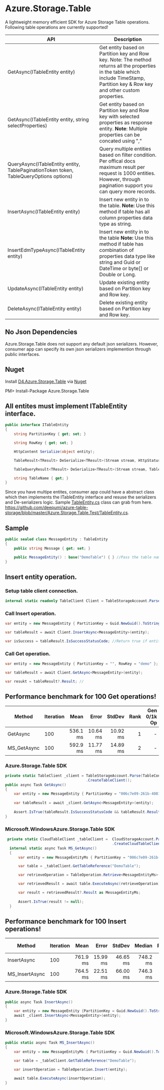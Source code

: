 # Azure.Storage.Table
A lightweight memory efficient SDK for Azure Storage Table operations. Following table operations are currently supported!

|  API | Description
|---|---|
|GetAsync<T>(ITableEntity entity)  | Get entity based on Partition key and Row key. Note: The method returns all the properties in the table which include TimeStamp, Partition key & Row key and other custom properties.|
|GetAsync<T>(ITableEntity entity, string selectProperties)  | Get entity based on Partition key and Row key with selected properties as response entity. **Note**: Multiple properties can be concated using ","|
|QueryAsync<T>(ITableEntity entity, TablePaginationToken token, TableQueryOptions options)   | Query multiple entities based on filter condition. Per offical docs maximum result per request is 1000 entities. However, through pagination support you can query more records.  |
|InsertAsync<T>(ITableEntity entity) | Insert new entity in to the table. **Note:** Use this method if table has all column properties data type as string.|
|InsertEdmTypeAsync<T>(ITableEntity entity) | Insert new entity in to the table **Note:** Use this method if table has combination of  properties data type like string and Guid or DateTime or byte[] or Double or Long.|
|UpdateAsync<T>(ITableEntity entity) | Update existing entity based on Partition key and Row key.|
|DeleteAsync<T>(ITableEntity entity) | Delete existing entity based on Partition key and Row key.|

## No Json Dependencies
Azure.Storage.Table does not support any default json serializers. However, consumer app can specify its own json serializers implemention through public interfaces. 

## Nuget
Install [D4.Azure.Storage.Table](https://www.nuget.org/packages/D4.Azure.Storage.Table/) via [Nuget](https://www.nuget.org/packages/D4.Azure.Storage.Table/)

PM> Install-Package Azure.Storage.Table

## All entites must implement ITableEntity interface. 
```csharp
public interface ITableEntity
{
    string PartitionKey { get; set; }

    string RowKey { get; set; }

    HttpContent Serialize(object entity);

    TableResult<TResult> DeSerialize<TResult>(Stream stream, HttpStatusCode statusCode) where TResult : class; // GET 

    TableQueryResult<TResult> DeSerialize<TResult>(Stream stream, TablePaginationToken paginationToken) where TResult : class; // Collection

    string TableName { get; }
}
```
Since you have multipe entites, consumer app could have a abstract class which then implements the ITableEntity interface and resuse the serializers and De-serializers logic. Sample [TableEntity.cs](https://github.com/deepumi/azure-table-storage/blob/master/Azure.Storage.Table.Test/TableEntity.cs) class can grab from here. https://github.com/deepumi/azure-table-storage/blob/master/Azure.Storage.Table.Test/TableEntity.cs.

 
## Sample

```csharp
public sealed class MessageEntity : TableEntity
{
    public string Message { get; set; }

    public MessageEntity() : base("DemoTable") { } //Pass the table name in base constructor.
}
``` 

## Insert entity operation.

### Setup table client connection.
```csharp
internal static readonly TableClient Client = TableStorageAccount.Parse("").CreateTableClient(); //Pass storage connection string.
```
### Call Insert operation.
```csharp
var entity = new MessageEntity { PartitionKey = Guid.NewGuid().ToString(), RowKey = "demo", Message = "Integration test" };

var tableResult = await Client.InsertAsync<MessageEntity>(entity);

var isSuccess = tableResult.IsSuccessStatusCode; //Return true if entity inserted successfully!
```

### Call Get operation.
```csharp
var entity = new MessageEntity { PartitionKey = "", RowKey = "demo" };

var tableResult = await Client.GetAsync<MessageEntity>(entity);

var resukt = tableResult?.Result; //
```

## Performance benchmark for 100 Get operations!


|      Method | Iteration |     Mean |    Error |   StdDev | Rank | Gen 0/1k Op | Gen 1/1k Op | Gen 2/1k Op | Allocated Memory/Op |
|------------ |---------- |---------:|---------:|---------:|-----:|------------:|------------:|------------:|--------------------:|
|    GetAsync |       100 | 536.1 ms | 10.64 ms | 10.92 ms |    1 |           - |           - |           - |             6.63 KB |
| MS_GetAsync |       100 | 592.9 ms | 11.77 ms | 14.89 ms |    2 |           - |           - |           - |             17.3 KB |

### Azure.Storage.Table SDK
```csharp
private static TableClient _client = TableStorageAccount.Parse(TableConnection.ConnectionString)
                                     .CreateTableClient();
public async Task GetAsync()
{
    var entity = new MessageEntity { PartitionKey = "006c7e09-261b-4081-a021-db8032bcc01b", RowKey = "demo" };
    
    var tableResult = await _client.GetAsync<MessageEntity>(entity);
    
    Assert.IsTrue(tableResult.IsSuccessStatusCode && tableResult.Result != null);
}
```

### Microsoft.WindowsAzure.Storage.Table SDK

```csharp
 private static CloudTableClient _tableClient =  CloudStorageAccount.Parse(TableConnection.ConnectionString)
                                                 .CreateCloudTableClient();
  internal static async Task MS_GetAsync()
  {
      var entity = new MessageEntityMs { PartitionKey = "006c7e09-261b-4081-a021-db8032bcc01b", RowKey = "demo" };

      var table = _tableClient.GetTableReference("DemoTable");

      var retrieveOperation = TableOperation.Retrieve<MessageEntityMs>(entity.PartitionKey, entity.RowKey);

      var retrievedResult = await table.ExecuteAsync(retrieveOperation);

      var result = retrievedResult?.Result as MessageEntityMs;
      
      Assert.IsTrue(result != null);
  }
```

## Performance benchmark for 100 Insert operations!

|         Method | Iteration |     Mean |    Error |   StdDev |   Median | Rank | Gen 0/1k Op | Allocated Memory/Op |
|--------------- |---------- |---------:|---------:|---------:|---------:|-----:|------------:|--------------------:|
|    InsertAsync |       100 | 761.9 ms | 15.99 ms | 46.65 ms | 748.2 ms |    1 |           - |             8.91 KB |
| MS_InsertAsync |       100 | 764.5 ms | 22.51 ms | 66.00 ms | 746.3 ms |    1 |   2000.0000 |            96.79 KB |


### Azure.Storage.Table SDK
```csharp
public async Task InsertAsync()
{
    var entity = new MessageEntity {PartitionKey = Guid.NewGuid().ToString(),RowKey = "demo",Message = "InsertAsync"};
    await _client.InsertAsync<MessageEntity>(entity);
}
```

### Microsoft.WindowsAzure.Storage.Table SDK

```csharp
public static async Task MS_InsertAsync()
{
    var entity = new MessageEntityMs { PartitionKey = Guid.NewGuid().ToString(), RowKey = "demo", Message = "MS_InsertAsync" };

    var table = _tableClient.GetTableReference("DemoTable");

    var insertOperation = TableOperation.Insert(entity);

    await table.ExecuteAsync(insertOperation);
}
```

